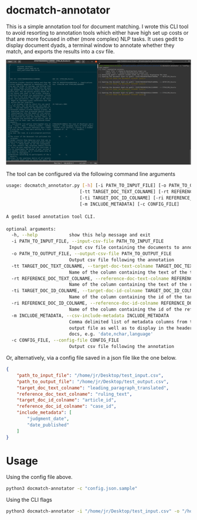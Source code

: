 # docmatch-annotator

This is a simple annotation tool for document matching. I wrote this CLI tool to avoid resorting to annotation tools which either have high set up costs or that are more focused in other (more complex) NLP tasks. It uses gedit to display document dyads, a terminal window to annotate whether they match, and exports the results into a csv file.

![How it looks](resources/figs/screenshot.png)


 The tool can be configured via the following command line arguments

```bash
usage: docmatch_annotator.py [-h] [-i PATH_TO_INPUT_FILE] [-o PATH_TO_OUTPUT_FILE]
                            [-tt TARGET_DOC_TEXT_COLNAME] [-rt REFERENCE_DOC_TEXT_COLNAME]
                            [-ti TARGET_DOC_ID_COLNAME] [-ri REFERENCE_DOC_ID_COLNAME]
                            [-m INCLUDE_METADATA] [-c CONFIG_FILE]

A gedit based annotation tool CLI.

optional arguments:
  -h, --help            show this help message and exit
  -i PATH_TO_INPUT_FILE, --input-csv-file PATH_TO_INPUT_FILE
                        Input csv file containing the documents to annotate.
  -o PATH_TO_OUTPUT_FILE, --output-csv-file PATH_TO_OUTPUT_FILE
                        Output csv file following the annotation
  -tt TARGET_DOC_TEXT_COLNAME, --target-doc-text-colname TARGET_DOC_TEXT_COLNAME
                        Name of the column containing the text of the target document
  -rt REFERENCE_DOC_TEXT_COLNAME, --reference-doc-text-colname REFERENCE_DOC_TEXT_COLNAME
                        Name of the column containing the text of the reference document
  -ti TARGET_DOC_ID_COLNAME, --target-doc-id-colname TARGET_DOC_ID_COLNAME
                        Name of the column containing the id of the target document
  -ri REFERENCE_DOC_ID_COLNAME, --reference-doc-id-colname REFERENCE_DOC_ID_COLNAME
                        Name of the column containing the id of the reference document
  -m INCLUDE_METADATA, --csv-include-metadata INCLUDE_METADATA
                        Comma delimited list of metadata columns from the input file to keep in the
                        output file as well as to display in the header of the gedit window of the
                        docs, e.g. 'date,nchar,language'
  -c CONFIG_FILE, --config-file CONFIG_FILE
                        Output csv file following the annotation

```

Or, alternatively, via a config file saved in a json file like the one below.

```json
{
    "path_to_input_file": "/home/jr/Desktop/test_input.csv",
    "path_to_output_file": "/home/jr/Desktop/test_output.csv",
    "target_doc_text_colname": "leading_paragraph_translated",
    "reference_doc_text_colname": "ruling_text",
    "target_doc_id_colname": "article_id",
    "reference_doc_id_colname": "case_id",
    "include_metadata": [
        "judgment_date",
        "date_published"
    ]
}
```

# Usage

Using the config file above.

```bash
python3 docmatch-annotator -c "config.json.sample"
```

Using the CLI flags

```bash
python3 docmatch-annotator -i "/home/jr/Desktop/test_input.csv" -o "/home/jr/Desktop/test_output.csv" -tt "article_text" -rt "ruling_text" -ti "article_id" -ri "ruling_id" -m "judgment_date,date_published"
```

